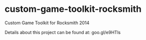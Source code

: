 custom-game-toolkit-rocksmith
==========================

Custom Game Toolkit for Rocksmith 2014

Details about this project can be found at: 	goo.gl/e9HTls
